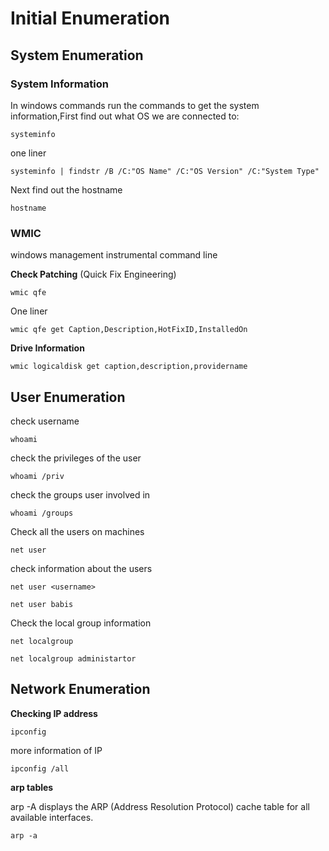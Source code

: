 # Initial Enumeration

## System Enumeration
### System Information

In windows commands run the commands to get the system information,First find out what OS we are connected to:

```
systeminfo
```

one liner

```
systeminfo | findstr /B /C:"OS Name" /C:"OS Version" /C:"System Type"
```

 Next find out the hostname
 
```
hostname
```

### WMIC 

windows management instrumental command line 

**Check Patching** (Quick Fix Engineering)

```
wmic qfe
```

One liner

```
wmic qfe get Caption,Description,HotFixID,InstalledOn
```


**Drive Information**

```
wmic logicaldisk get caption,description,providername
```

## User Enumeration

check username

```
whoami
```

check the privileges of the user

```
whoami /priv
```

check the groups user involved in

```
whoami /groups
```

Check all the users on machines

```
net user
```

check information about the users 

```
net user <username>
```

```
net user babis
```

Check the local group information

```
net localgroup
```

```
net localgroup administartor
```

## Network Enumeration

**Checking IP address**

```
ipconfig
```

more information of IP

```
ipconfig /all
```

**arp tables**

arp -A displays the ARP (Address Resolution Protocol) cache table for all available interfaces.

```
arp -a
```




